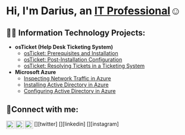 <h1>Hi, I'm Darius, an <a href="[https://linkedin.com/in/Josh](https://www.linkedin.com/in/darius-jackson-818319267/)">IT Professional</a>☺</h1>

<h2>👨‍💻 Information Technology Projects:</h2>

- <b>osTicket (Help Desk Ticketing System)</b>
  - [osTicket: Prerequisites and Installation](https://github.com/DariusJ122/osticket-prereqs)
  - [osTicket: Post-Installation Configuration](https://github.com/DariusJ122/post-install-config)
  - [osTicket: Resolving Tickets in a Ticketing System](https://github.com/DariusJ122/ticket-lifecycle)
- <b>Microsoft Azure</b>
  - [Inspecting Network Traffic in Azure](https://github.com/DariusJ122/azure-network-protocols)
  - [Installing Active Directory in Azure](https://github.com/DariusJ122/install-ad)
  - [Configuring Active Directory in Azure](https://github.com/DariusJ122/configure-ad/tree/main)

<h2>🤳Connect with me:</h2>

[<img align="left" alt="Josh | Twitter" width="22px" src="https://cdn.jsdelivr.net/npm/simple-icons@v3/icons/twitter.svg" />][twitter]
[<img align="left" alt="Josh | LinkedIn" width="22px" src="https://cdn.jsdelivr.net/npm/simple-icons@v3/icons/linkedin.svg" />][linkedin]
[<img align="left" alt="Josh | Instagram" width="22px" src="https://cdn.jsdelivr.net/npm/simple-icons@v3/icons/instagram.svg" />][instagram]
